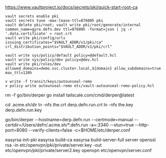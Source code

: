 https://www.vaultproject.io/docs/secrets/pki/quick-start-root-ca

    vault secrets enable pki
    vault secrets tune -max-lease-ttl=87600h pki
    vault delete pki/root; vault write pki/root/generate/internal common_name=gyre.defn.dev ttl=87600h -format=json | jq -r '.data.certificate' > root.crt
    vault write pki/config/urls issuing_certificates="$VAULT_ADDR/v1/pki/ca" crl_distribution_points="$VAULT_ADDR/v1/pki/crl"

    vault write sys/policy/default policy=@default.hcl
    vault write sys/policy/dev policy=@dev.hcl
    vault write pki/roles/dev allowed_domains=demo.svc.cluster.local,${domain} allow_subdomains=true max_ttl=120h

    v write -f transit/keys/autounseal-remo
    v policy write autounseal-remo etc/vault-autounseal-remo-policy.hcl

rm -f go/bin/derper
go install tailscale.com/cmd/derper@latest

cd .acme.sh/dir
ln -nfs the.crt derp.defn.run.crt
ln -nfs the.key derp.defn.run.key

go/bin/derper --hostname=derp.defn.run --certmode=manual --certdir=/Users/defn/.acme.sh/\*.defn.run -a=:3340 --stun=true --http-port=8080 --verify-clients=false -c=$HOME/etc/derper.conf

easyrsa init-pki
easyrsa build-ca
easyrsa build-server-full server
openssl rsa -in etc/openvpn/pki/private/server.key  -out etc/openvpn/pki/private/server2.key
openvpn etc/openvpn/server.conf

